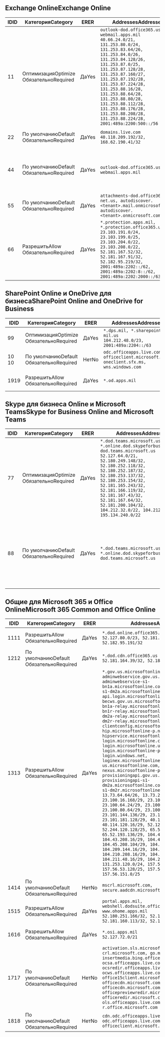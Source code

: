 <!--THIS FILE IS AUTOMATICALLY GENERATED. MANUAL CHANGES WILL BE OVERWRITTEN.-->
<!--Please contact the Office 365 Endpoints team with any questions.-->
<!--USGovDoD endpoints version 2019011100-->
<!--File generated 2019-01-11 11:00:03.3670-->

## <a name="exchange-online"></a><span data-ttu-id="10709-101">Exchange Online</span><span class="sxs-lookup"><span data-stu-id="10709-101">Exchange Online</span></span>

<span data-ttu-id="10709-102">ID</span><span class="sxs-lookup"><span data-stu-id="10709-102">ID</span></span> | <span data-ttu-id="10709-103">Категория</span><span class="sxs-lookup"><span data-stu-id="10709-103">Category</span></span> | <span data-ttu-id="10709-104">ER</span><span class="sxs-lookup"><span data-stu-id="10709-104">ER</span></span> | <span data-ttu-id="10709-105">Addresses</span><span class="sxs-lookup"><span data-stu-id="10709-105">Addresses</span></span> | <span data-ttu-id="10709-106">Порты</span><span class="sxs-lookup"><span data-stu-id="10709-106">Ports</span></span>
-- | -------------------- | --- | ---------------------------------------------------------------------------------------------------------------------------------------------------------------------------------------------------------------------------------------------------------------------------------------------------------------------------------------------------------------------------------------------- | -------------------------------
<span data-ttu-id="10709-107">1</span><span class="sxs-lookup"><span data-stu-id="10709-107">1</span></span> | <span data-ttu-id="10709-108">Оптимизация</span><span class="sxs-lookup"><span data-stu-id="10709-108">Optimize</span></span><BR><span data-ttu-id="10709-109">Обязательно</span><span class="sxs-lookup"><span data-stu-id="10709-109">Required</span></span> | <span data-ttu-id="10709-110">Да</span><span class="sxs-lookup"><span data-stu-id="10709-110">Yes</span></span> | `outlook-dod.office365.us, webmail.apps.mil`<BR>`40.66.24.0/21, 131.253.80.0/24, 131.253.83.64/26, 131.253.84.0/26, 131.253.84.128/26, 131.253.87.0/25, 131.253.87.128/28, 131.253.87.160/27, 131.253.87.192/28, 131.253.87.224/28, 131.253.88.16/28, 131.253.88.64/28, 131.253.88.80/28, 131.253.88.112/28, 131.253.88.176/28, 131.253.88.208/28, 131.253.88.224/28, 2001:489a:2200:500::/56` | <span data-ttu-id="10709-111">**TCP:** 443, 80</span><span class="sxs-lookup"><span data-stu-id="10709-111">**TCP:** 443, 80</span></span>
<span data-ttu-id="10709-112">2</span><span class="sxs-lookup"><span data-stu-id="10709-112">2</span></span> | <span data-ttu-id="10709-113">По умолчанию</span><span class="sxs-lookup"><span data-stu-id="10709-113">Default</span></span><BR><span data-ttu-id="10709-114">Обязательно</span><span class="sxs-lookup"><span data-stu-id="10709-114">Required</span></span> | <span data-ttu-id="10709-115">Да</span><span class="sxs-lookup"><span data-stu-id="10709-115">Yes</span></span> | `domains.live.com`<BR>`40.118.209.192/32, 168.62.190.41/32` | <span data-ttu-id="10709-116">**TCP:** 443, 80</span><span class="sxs-lookup"><span data-stu-id="10709-116">**TCP:** 443, 80</span></span>
<span data-ttu-id="10709-117">4</span><span class="sxs-lookup"><span data-stu-id="10709-117">4</span></span> | <span data-ttu-id="10709-118">По умолчанию</span><span class="sxs-lookup"><span data-stu-id="10709-118">Default</span></span><BR><span data-ttu-id="10709-119">Обязательно</span><span class="sxs-lookup"><span data-stu-id="10709-119">Required</span></span> | <span data-ttu-id="10709-120">Да</span><span class="sxs-lookup"><span data-stu-id="10709-120">Yes</span></span> | `outlook-dod.office365.us, webmail.apps.mil` | <span data-ttu-id="10709-121">**TCP:** 143, 25, 587, 993, 995</span><span class="sxs-lookup"><span data-stu-id="10709-121">**TCP:** 143, 25, 587, 993, 995</span></span>
<span data-ttu-id="10709-122">5</span><span class="sxs-lookup"><span data-stu-id="10709-122">5</span></span> | <span data-ttu-id="10709-123">По умолчанию</span><span class="sxs-lookup"><span data-stu-id="10709-123">Default</span></span><BR><span data-ttu-id="10709-124">Обязательно</span><span class="sxs-lookup"><span data-stu-id="10709-124">Required</span></span> | <span data-ttu-id="10709-125">Да</span><span class="sxs-lookup"><span data-stu-id="10709-125">Yes</span></span> | `attachments-dod.office365-net.us, autodiscover.<tenant>.mail.onmicrosoft.com, autodiscover.<tenant>.onmicrosoft.com` | <span data-ttu-id="10709-126">**TCP:** 443, 80</span><span class="sxs-lookup"><span data-stu-id="10709-126">**TCP:** 443, 80</span></span>
<span data-ttu-id="10709-127">6</span><span class="sxs-lookup"><span data-stu-id="10709-127">6</span></span> | <span data-ttu-id="10709-128">Разрешить</span><span class="sxs-lookup"><span data-stu-id="10709-128">Allow</span></span><BR><span data-ttu-id="10709-129">Обязательно</span><span class="sxs-lookup"><span data-stu-id="10709-129">Required</span></span> | <span data-ttu-id="10709-130">Да</span><span class="sxs-lookup"><span data-stu-id="10709-130">Yes</span></span> | `*.protection.apps.mil, *.protection.office365.us`<BR>`23.103.191.0/24, 23.103.199.0/25, 23.103.204.0/22, 23.103.208.0/22, 52.181.167.52/32, 52.181.167.91/32, 52.182.95.219/32, 2001:489a:2202::/62, 2001:489a:2202:8::/62, 2001:489a:2202:2000::/63` | <span data-ttu-id="10709-131">**TCP:** 25, 443</span><span class="sxs-lookup"><span data-stu-id="10709-131">**TCP:** 25, 443</span></span>

## <a name="sharepoint-online-and-onedrive-for-business"></a><span data-ttu-id="10709-132">SharePoint Online и OneDrive для бизнеса</span><span class="sxs-lookup"><span data-stu-id="10709-132">SharePoint Online and OneDrive for Business</span></span>

<span data-ttu-id="10709-133">ID</span><span class="sxs-lookup"><span data-stu-id="10709-133">ID</span></span> | <span data-ttu-id="10709-134">Категория</span><span class="sxs-lookup"><span data-stu-id="10709-134">Category</span></span> | <span data-ttu-id="10709-135">ER</span><span class="sxs-lookup"><span data-stu-id="10709-135">ER</span></span> | <span data-ttu-id="10709-136">Addresses</span><span class="sxs-lookup"><span data-stu-id="10709-136">Addresses</span></span> | <span data-ttu-id="10709-137">Порты</span><span class="sxs-lookup"><span data-stu-id="10709-137">Ports</span></span>
-- | -------------------- | --- | ---------------------------------------------------------------------------------------- | ----------------
<span data-ttu-id="10709-138">9</span><span class="sxs-lookup"><span data-stu-id="10709-138">9</span></span> | <span data-ttu-id="10709-139">Оптимизация</span><span class="sxs-lookup"><span data-stu-id="10709-139">Optimize</span></span><BR><span data-ttu-id="10709-140">Обязательно</span><span class="sxs-lookup"><span data-stu-id="10709-140">Required</span></span> | <span data-ttu-id="10709-141">Да</span><span class="sxs-lookup"><span data-stu-id="10709-141">Yes</span></span> | `*.dps.mil, *.sharepoint-mil.us`<BR>`104.212.48.0/23, 2001:489a:2204::/63` | <span data-ttu-id="10709-142">**TCP:** 443, 80</span><span class="sxs-lookup"><span data-stu-id="10709-142">**TCP:** 443, 80</span></span>
<span data-ttu-id="10709-143">10 </span><span class="sxs-lookup"><span data-stu-id="10709-143">10</span></span> | <span data-ttu-id="10709-144">По умолчанию</span><span class="sxs-lookup"><span data-stu-id="10709-144">Default</span></span><BR><span data-ttu-id="10709-145">Обязательно</span><span class="sxs-lookup"><span data-stu-id="10709-145">Required</span></span> | <span data-ttu-id="10709-146">Нет</span><span class="sxs-lookup"><span data-stu-id="10709-146">No</span></span> | `odc.officeapps.live.com, officeclient.microsoft.com, oneclient.sfx.ms, wns.windows.com` | <span data-ttu-id="10709-147">**TCP:** 443, 80</span><span class="sxs-lookup"><span data-stu-id="10709-147">**TCP:** 443, 80</span></span>
<span data-ttu-id="10709-148">19</span><span class="sxs-lookup"><span data-stu-id="10709-148">19</span></span> | <span data-ttu-id="10709-149">Разрешить</span><span class="sxs-lookup"><span data-stu-id="10709-149">Allow</span></span><BR><span data-ttu-id="10709-150">Обязательно</span><span class="sxs-lookup"><span data-stu-id="10709-150">Required</span></span> | <span data-ttu-id="10709-151">Да</span><span class="sxs-lookup"><span data-stu-id="10709-151">Yes</span></span> | `*.od.apps.mil` | <span data-ttu-id="10709-152">**TCP:** 443, 80</span><span class="sxs-lookup"><span data-stu-id="10709-152">**TCP:** 443, 80</span></span>

## <a name="skype-for-business-online-and-microsoft-teams"></a><span data-ttu-id="10709-153">Skype для бизнеса Online и Microsoft Teams</span><span class="sxs-lookup"><span data-stu-id="10709-153">Skype for Business Online and Microsoft Teams</span></span>

<span data-ttu-id="10709-154">ID</span><span class="sxs-lookup"><span data-stu-id="10709-154">ID</span></span> | <span data-ttu-id="10709-155">Категория</span><span class="sxs-lookup"><span data-stu-id="10709-155">Category</span></span> | <span data-ttu-id="10709-156">ER</span><span class="sxs-lookup"><span data-stu-id="10709-156">ER</span></span> | <span data-ttu-id="10709-157">Addresses</span><span class="sxs-lookup"><span data-stu-id="10709-157">Addresses</span></span> | <span data-ttu-id="10709-158">Порты</span><span class="sxs-lookup"><span data-stu-id="10709-158">Ports</span></span>
-- | -------------------- | --- | -------------------------------------------------------------------------------------------------------------------------------------------------------------------------------------------------------------------------------------------------------------------------------------------------------------------------------------------------------- | --------------------------------------------------
<span data-ttu-id="10709-159">7</span><span class="sxs-lookup"><span data-stu-id="10709-159">7</span></span> | <span data-ttu-id="10709-160">Оптимизация</span><span class="sxs-lookup"><span data-stu-id="10709-160">Optimize</span></span><BR><span data-ttu-id="10709-161">Обязательно</span><span class="sxs-lookup"><span data-stu-id="10709-161">Required</span></span> | <span data-ttu-id="10709-162">Да</span><span class="sxs-lookup"><span data-stu-id="10709-162">Yes</span></span> | `*.dod.teams.microsoft.us, *.online.dod.skypeforbusiness.us, dod.teams.microsoft.us`<BR>`52.127.64.0/21, 52.180.249.148/32, 52.180.252.118/32, 52.180.252.187/32, 52.180.253.137/32, 52.180.253.154/32, 52.181.165.243/32, 52.181.166.119/32, 52.181.167.43/32, 52.181.167.64/32, 52.181.200.104/32, 104.212.32.0/22, 104.212.60.0/23, 195.134.240.0/22` | <span data-ttu-id="10709-163">**TCP:** 443</span><span class="sxs-lookup"><span data-stu-id="10709-163">**TCP:** 443</span></span><BR><span data-ttu-id="10709-164">**UDP:** 3478, 3479, 3480, 3481</span><span class="sxs-lookup"><span data-stu-id="10709-164">**UDP:** 3478, 3479, 3480, 3481</span></span>
<span data-ttu-id="10709-165">8</span><span class="sxs-lookup"><span data-stu-id="10709-165">8</span></span> | <span data-ttu-id="10709-166">По умолчанию</span><span class="sxs-lookup"><span data-stu-id="10709-166">Default</span></span><BR><span data-ttu-id="10709-167">Обязательно</span><span class="sxs-lookup"><span data-stu-id="10709-167">Required</span></span> | <span data-ttu-id="10709-168">Да</span><span class="sxs-lookup"><span data-stu-id="10709-168">Yes</span></span> | `*.dod.teams.microsoft.us, *.online.dod.skypeforbusiness.us, dod.teams.microsoft.us` | <span data-ttu-id="10709-169">**TCP:** 5061, 50000–59999</span><span class="sxs-lookup"><span data-stu-id="10709-169">**TCP:** 5061, 50000-59999</span></span><BR><span data-ttu-id="10709-170">**UDP:** 50000–59999</span><span class="sxs-lookup"><span data-stu-id="10709-170">**UDP:** 50000-59999</span></span>

## <a name="microsoft-365-common-and-office-online"></a><span data-ttu-id="10709-171">Общие для Microsoft 365 и Office Online</span><span class="sxs-lookup"><span data-stu-id="10709-171">Microsoft 365 Common and Office Online</span></span>

<span data-ttu-id="10709-172">ID</span><span class="sxs-lookup"><span data-stu-id="10709-172">ID</span></span> | <span data-ttu-id="10709-173">Категория</span><span class="sxs-lookup"><span data-stu-id="10709-173">Category</span></span> | <span data-ttu-id="10709-174">ER</span><span class="sxs-lookup"><span data-stu-id="10709-174">ER</span></span> | <span data-ttu-id="10709-175">Addresses</span><span class="sxs-lookup"><span data-stu-id="10709-175">Addresses</span></span> | <span data-ttu-id="10709-176">Порты</span><span class="sxs-lookup"><span data-stu-id="10709-176">Ports</span></span>
-- | ------------------- | --- | ------------------------------------------------------------------------------------------------------------------------------------------------------------------------------------------------------------------------------------------------------------------------------------------------------------------------------------------------------------------------------------------------------------------------------------------------------------------------------------------------------------------------------------------------------------------------------------------------------------------------------------------------------------------------------------------------------------------------------------------------------------------------------------------------------------------------------------------------------------------------------------------------------------------------------------------------------------------------------------------------------------------------------------------------------------------------------------------------------------------------------------------------------------------------------------------------------------------------------------------------------------------------------------------------------------------------------------------------------------------------------------------------------------------------------------------------- | ----------------
<span data-ttu-id="10709-177">11</span><span class="sxs-lookup"><span data-stu-id="10709-177">11</span></span> | <span data-ttu-id="10709-178">Разрешить</span><span class="sxs-lookup"><span data-stu-id="10709-178">Allow</span></span><BR><span data-ttu-id="10709-179">Обязательно</span><span class="sxs-lookup"><span data-stu-id="10709-179">Required</span></span> | <span data-ttu-id="10709-180">Да</span><span class="sxs-lookup"><span data-stu-id="10709-180">Yes</span></span> | `*.dod.online.office365.us`<BR>`52.127.80.0/23, 52.181.164.39/32, 52.182.95.191/32` | <span data-ttu-id="10709-181">**TCP:** 443</span><span class="sxs-lookup"><span data-stu-id="10709-181">**TCP:** 443</span></span>
<span data-ttu-id="10709-182">12</span><span class="sxs-lookup"><span data-stu-id="10709-182">12</span></span> | <span data-ttu-id="10709-183">По умолчанию</span><span class="sxs-lookup"><span data-stu-id="10709-183">Default</span></span><BR><span data-ttu-id="10709-184">Обязательно</span><span class="sxs-lookup"><span data-stu-id="10709-184">Required</span></span> | <span data-ttu-id="10709-185">Да</span><span class="sxs-lookup"><span data-stu-id="10709-185">Yes</span></span> | `*.dod.cdn.office365.us`<BR>`52.181.164.39/32, 52.182.95.191/32` | <span data-ttu-id="10709-186">**TCP:** 443</span><span class="sxs-lookup"><span data-stu-id="10709-186">**TCP:** 443</span></span>
<span data-ttu-id="10709-187">13</span><span class="sxs-lookup"><span data-stu-id="10709-187">13</span></span> | <span data-ttu-id="10709-188">Разрешить</span><span class="sxs-lookup"><span data-stu-id="10709-188">Allow</span></span><BR><span data-ttu-id="10709-189">Обязательно</span><span class="sxs-lookup"><span data-stu-id="10709-189">Required</span></span> | <span data-ttu-id="10709-190">Да</span><span class="sxs-lookup"><span data-stu-id="10709-190">Yes</span></span> | `*.gov.us.microsoftonline.com, adminwebservice.gov.us.microsoftonline.com, adminwebservice-s1-bn1a.microsoftonline.com, adminwebservice-s1-dm2a.microsoftonline.com, api.login.microsoftonline.com, becws.gov.us.microsoftonline.com, bws-s1-bn1a-relay.microsoftonline.com, bws-s1-bn1r-relay.microsoftonline.com, bws-s1-dm2a-relay.microsoftonline.com, bws-s1-dm2r-relay.microsoftonline.com, clientconfig.microsoftonline-p.net, hip.microsoftonline-p.net, hipservice.microsoftonline.com, login.microsoftonline.com, login.microsoftonline.us, login.microsoftonline-p.com, login.windows.net, loginex.microsoftonline.com, login-us.microsoftonline.com, nexus.microsoftonline-p.com, provisioningapi.gov.us.microsoftonline.com, provisioningapi-s1-dm2a.microsoftonline.com, provisioningapi-s1-dm2r.microsoftonline.com`<BR>`13.73.64.64/26, 13.73.208.128/25, 23.100.16.168/29, 23.100.32.136/29, 23.100.64.24/29, 23.100.72.32/29, 23.100.80.64/29, 23.100.120.64/29, 23.101.144.136/29, 23.101.165.168/29, 23.101.181.128/29, 40.113.192.16/29, 40.114.120.16/29, 52.126.194.0/23, 52.244.120.128/25, 65.52.1.16/29, 65.52.193.136/29, 104.42.72.16/29, 104.43.208.16/29, 104.43.240.16/29, 104.45.208.104/29, 104.46.112.8/29, 104.209.144.16/29, 104.210.48.8/29, 104.210.208.16/29, 104.211.16.16/29, 104.211.48.16/29, 104.215.96.24/29, 131.253.120.0/24, 157.55.59.128/25, 157.56.53.128/25, 157.56.58.0/25, 157.56.151.0/25` | <span data-ttu-id="10709-191">**TCP:** 443</span><span class="sxs-lookup"><span data-stu-id="10709-191">**TCP:** 443</span></span>
<span data-ttu-id="10709-192">14</span><span class="sxs-lookup"><span data-stu-id="10709-192">14</span></span> | <span data-ttu-id="10709-193">По умолчанию</span><span class="sxs-lookup"><span data-stu-id="10709-193">Default</span></span><BR><span data-ttu-id="10709-194">Обязательно</span><span class="sxs-lookup"><span data-stu-id="10709-194">Required</span></span> | <span data-ttu-id="10709-195">Нет</span><span class="sxs-lookup"><span data-stu-id="10709-195">No</span></span> | `mscrl.microsoft.com, secure.aadcdn.microsoftonline-p.com` | <span data-ttu-id="10709-196">**TCP:** 443</span><span class="sxs-lookup"><span data-stu-id="10709-196">**TCP:** 443</span></span>
<span data-ttu-id="10709-197">15</span><span class="sxs-lookup"><span data-stu-id="10709-197">15</span></span> | <span data-ttu-id="10709-198">Разрешить</span><span class="sxs-lookup"><span data-stu-id="10709-198">Allow</span></span><BR><span data-ttu-id="10709-199">Обязательно</span><span class="sxs-lookup"><span data-stu-id="10709-199">Required</span></span> | <span data-ttu-id="10709-200">Да</span><span class="sxs-lookup"><span data-stu-id="10709-200">Yes</span></span> | `portal.apps.mil, webshell.dodsuite.office365.us, www.ohome.apps.mil`<BR>`52.180.251.166/32, 52.181.160.19/32, 52.181.160.113/32, 52.182.92.132/32` | <span data-ttu-id="10709-201">**TCP:** 443</span><span class="sxs-lookup"><span data-stu-id="10709-201">**TCP:** 443</span></span>
<span data-ttu-id="10709-202">16</span><span class="sxs-lookup"><span data-stu-id="10709-202">16</span></span> | <span data-ttu-id="10709-203">Разрешить</span><span class="sxs-lookup"><span data-stu-id="10709-203">Allow</span></span><BR><span data-ttu-id="10709-204">Обязательно</span><span class="sxs-lookup"><span data-stu-id="10709-204">Required</span></span> | <span data-ttu-id="10709-205">Да</span><span class="sxs-lookup"><span data-stu-id="10709-205">Yes</span></span> | `*.osi.apps.mil`<BR>`52.127.72.0/21` | <span data-ttu-id="10709-206">**TCP:** 443</span><span class="sxs-lookup"><span data-stu-id="10709-206">**TCP:** 443</span></span>
<span data-ttu-id="10709-207">17</span><span class="sxs-lookup"><span data-stu-id="10709-207">17</span></span> | <span data-ttu-id="10709-208">По умолчанию</span><span class="sxs-lookup"><span data-stu-id="10709-208">Default</span></span><BR><span data-ttu-id="10709-209">Обязательно</span><span class="sxs-lookup"><span data-stu-id="10709-209">Required</span></span> | <span data-ttu-id="10709-210">Нет</span><span class="sxs-lookup"><span data-stu-id="10709-210">No</span></span> | `activation.sls.microsoft.com, crl.microsoft.com, go.microsoft.com, insertmedia.bing.office.net, ocsa.officeapps.live.com, ocsredir.officeapps.live.com, ocws.officeapps.live.com, office15client.microsoft.com, officecdn.microsoft.com, officecdn.microsoft.com.edgesuite.net, officepreviewredir.microsoft.com, officeredir.microsoft.com, ols.officeapps.live.com, r.office.microsoft.com` | <span data-ttu-id="10709-211">**TCP:** 443, 80</span><span class="sxs-lookup"><span data-stu-id="10709-211">**TCP:** 443, 80</span></span>
<span data-ttu-id="10709-212">18</span><span class="sxs-lookup"><span data-stu-id="10709-212">18</span></span> | <span data-ttu-id="10709-213">По умолчанию</span><span class="sxs-lookup"><span data-stu-id="10709-213">Default</span></span><BR><span data-ttu-id="10709-214">Обязательно</span><span class="sxs-lookup"><span data-stu-id="10709-214">Required</span></span> | <span data-ttu-id="10709-215">Нет</span><span class="sxs-lookup"><span data-stu-id="10709-215">No</span></span> | `cdn.odc.officeapps.live.com, odc.officeapps.live.com, officeclient.microsoft.com` | <span data-ttu-id="10709-216">**TCP:** 443, 80</span><span class="sxs-lookup"><span data-stu-id="10709-216">**TCP:** 443, 80</span></span>
